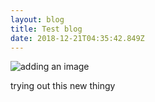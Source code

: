 ```yaml
---
layout: blog
title: Test blog
date: 2018-12-21T04:35:42.849Z
---
```

![adding an image](/img/toy-unicorn-152-184660.png "testing a dumb image")

trying out this new thingy
